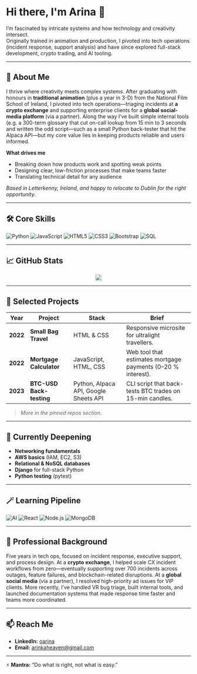 # Hi there, I'm Arina 👋  

I’m fascinated by intricate systems and how technology and creativity intersect.  
Originally trained in animation and production, I pivoted into tech operations (incident response, support analysis) and have since explored full-stack development, crypto trading, and AI tooling.

---

## 🚀 About Me

I thrive where creativity meets complex systems. After graduating with honours in **traditional animation** (plus a year in 3-D) from the National Film School of Ireland, I pivoted into tech operations—triaging incidents at **a crypto exchange** and supporting enterprise clients for a **global social-media platform** (via a partner). Along the way I’ve built simple internal tools (e.g. a 300-term glossary that cut on-call lookup from 15 min to 3 seconds and written the odd script—such as a small Python back-tester that hit the Alpaca API—but my core value lies in keeping products reliable and users informed.

**What drives me**  
- Breaking down how products work and spotting weak points  
- Designing clear, low-friction processes that make teams faster  
- Translating technical detail for any audience  

*Based in Letterkenny, Ireland, and happy to relocate to Dublin for the right opportunity.*

---

## 🛠 Core Skills
![Python](https://img.shields.io/badge/Python-3776AB?style=for-the-badge&logo=python&logoColor=white)
![JavaScript](https://img.shields.io/badge/JavaScript-323330?style=for-the-badge&logo=javascript&logoColor=F7DF1E)
![HTML5](https://img.shields.io/badge/HTML5-E34F26?style=for-the-badge&logo=html5&logoColor=white)
![CSS3](https://img.shields.io/badge/CSS3-1572B6?style=for-the-badge&logo=css3&logoColor=white)
![Bootstrap](https://img.shields.io/badge/Bootstrap-563D7C?style=for-the-badge&logo=bootstrap&logoColor=white)
![SQL](https://img.shields.io/badge/SQL-4479A1?style=for-the-badge&logo=postgresql&logoColor=white)

---

## 📈 GitHub Stats
<div align="center">
  <a href="https://github.com/oarina">
    <img src="https://github-readme-stats.vercel.app/api/top-langs/?username=oarina&theme=gruvbox&layout=compact" />
  </a>
</div>

---

## 💼 Selected Projects

| Year | Project | Stack | Brief |
|------|---------|-------|-------|
| **2022** | **Small Bag Travel** | HTML & CSS | Responsive microsite for ultralight travellers. |
| **2022** | **Mortgage Calculator** | JavaScript, HTML, CSS | Web tool that estimates mortgage payments (0–20 % interest). |
| **2023** | **BTC-USD Back-testing** | Python, Alpaca API, Google Sheets API | CLI script that back-tests BTC trades on 15-min candles. |

> _More in the pinned repos section._

---

## 🌱 Currently Deepening
- **Networking fundamentals**
- **AWS basics** (IAM, EC2, S3)
- **Relational & NoSQL databases**
- **Django** for full-stack Python
- **Python testing** (pytest)

---

## 🪄 Learning Pipeline
![AI](https://img.shields.io/badge/AI_Concepts-Basic_Building-3c1361?style=for-the-badge&logo=openai&logoColor=white)
![React](https://img.shields.io/badge/React-20232A?style=for-the-badge&logo=react&logoColor=61DAFB)
![Node.js](https://img.shields.io/badge/Node.js-43853D?style=for-the-badge&logo=node-dot-js&logoColor=white)
![MongoDB](https://img.shields.io/badge/MongoDB-47A248?style=for-the-badge&logo=mongodb&logoColor=white)

---

## 🌟 Professional Background
Five years in tech ops, focused on incident response, executive support, and process design. At a **crypto exchange**,  I helped scale CX incident workflows from zero—eventually supporting over 700 incidents across outages, feature failures, and blockchain-related disruptions. At a **global social media** (via a partner), I resolved high-priority ad issues for VIP clients. More recently, I’ve handled VR bug triage, built internal tools, and launched documentation systems that made response time faster and teams more coordinated.

---

## 📫 Reach Me
- **LinkedIn:** [oarina](https://www.linkedin.com/in/oarina/)
- **Email:** arinkaheaven@gmail.com

---

⚡ **Mantra:** “Do what is right, not what is easy.”


